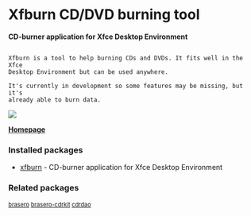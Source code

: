 # Xfburn CD/DVD burning tool

__CD-burner application for Xfce Desktop Environment__

```

Xfburn is a tool to help burning CDs and DVDs. It fits well in the Xfce
Desktop Environment but can be used anywhere.

It's currently in development so some features may be missing, but it's
already able to burn data.

```

[![](https://screenshots.debian.net/thumbnail/xfburn/)](https://screenshots.debian.net/screenshot/xfburn/)



**[Homepage](http://goodies.xfce.org/projects/applications/xfburn)**

### Installed packages

* [xfburn](https://packages.debian.org/stretch/xfburn) - CD-burner application for Xfce Desktop Environment

### Related packages

<sub> [brasero](https://packages.debian.org/stretch/brasero) [brasero-cdrkit](https://packages.debian.org/stretch/brasero-cdrkit) [cdrdao](https://packages.debian.org/stretch/cdrdao)  </sub>
